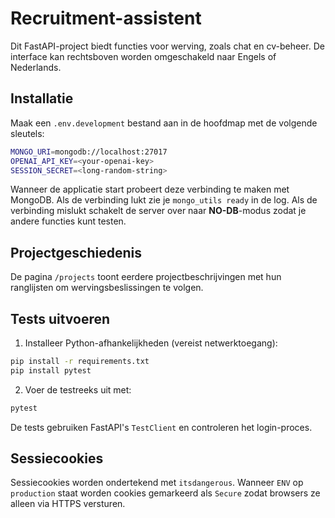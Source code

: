 # Recruitment-assistent

Dit FastAPI-project biedt functies voor werving, zoals chat en cv-beheer.
De interface kan rechtsboven worden omgeschakeld naar Engels of Nederlands.

## Installatie

Maak een `.env.development` bestand aan in de hoofdmap met de volgende sleutels:

```bash
MONGO_URI=mongodb://localhost:27017
OPENAI_API_KEY=<your-openai-key>
SESSION_SECRET=<long-random-string>
```

Wanneer de applicatie start probeert deze verbinding te maken met MongoDB. Als de verbinding lukt zie je `mongo_utils ready` in de log. Als de verbinding mislukt schakelt de server over naar **NO-DB**-modus zodat je andere functies kunt testen.

## Projectgeschiedenis

De pagina `/projects` toont eerdere projectbeschrijvingen met hun ranglijsten om wervingsbeslissingen te volgen.

## Tests uitvoeren

1. Installeer Python-afhankelijkheden (vereist netwerktoegang):

```bash
pip install -r requirements.txt
pip install pytest
```

2. Voer de testreeks uit met:

```bash
pytest
```

De tests gebruiken FastAPI's `TestClient` en controleren het login-proces.

## Sessiecookies

Sessiecookies worden ondertekend met `itsdangerous`. Wanneer `ENV` op `production` staat worden cookies gemarkeerd als `Secure` zodat browsers ze alleen via HTTPS versturen.
